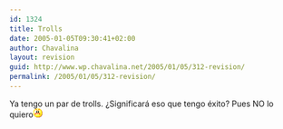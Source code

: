 ```yaml
---
id: 1324
title: Trolls
date: 2005-01-05T09:30:41+02:00
author: Chavalina
layout: revision
guid: http://www.wp.chavalina.net/2005/01/05/312-revision/
permalink: /2005/01/05/312-revision/
---
```

Ya tengo un par de trolls. ¿Significará eso que tengo éxito? Pues NO lo quiero![emo](/imagenes/emoticonos/enfadado.gif)